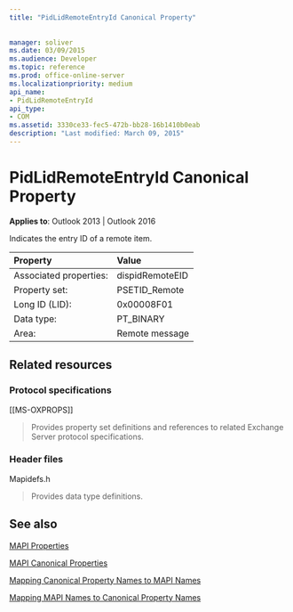 ```yaml
---
title: "PidLidRemoteEntryId Canonical Property"
 
 
manager: soliver
ms.date: 03/09/2015
ms.audience: Developer
ms.topic: reference
ms.prod: office-online-server
ms.localizationpriority: medium
api_name:
- PidLidRemoteEntryId
api_type:
- COM
ms.assetid: 3330ce33-fec5-472b-bb28-16b1410b0eab
description: "Last modified: March 09, 2015"
---
```


# PidLidRemoteEntryId Canonical Property

  
  
**Applies to**: Outlook 2013 | Outlook 2016 
  
Indicates the entry ID of a remote item.
  
|Property |Value |
|:-----|:-----|
|Associated properties:  <br/> |dispidRemoteEID  <br/> |
|Property set:  <br/> |PSETID_Remote  <br/> |
|Long ID (LID):  <br/> |0x00008F01  <br/> |
|Data type:  <br/> |PT_BINARY  <br/> |
|Area:  <br/> |Remote message  <br/> |
   
## Related resources

### Protocol specifications

[[MS-OXPROPS]] 
  
> Provides property set definitions and references to related Exchange Server protocol specifications.
    
### Header files

Mapidefs.h
  
> Provides data type definitions.
    
## See also



[MAPI Properties](mapi-properties.md)
  
[MAPI Canonical Properties](mapi-canonical-properties.md)
  
[Mapping Canonical Property Names to MAPI Names](mapping-canonical-property-names-to-mapi-names.md)
  
[Mapping MAPI Names to Canonical Property Names](mapping-mapi-names-to-canonical-property-names.md)

